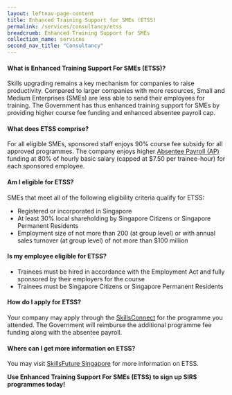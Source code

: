```yaml
---
layout: leftnav-page-content 
title: Enhanced Training Support for SMEs (ETSS)
permalink: /services/consultancy/etss
breadcrumb: Enhanced Training Support for SMEs
collection_name: services
second_nav_title: "Consultancy"
---
```


<h4>What is Enhanced Training Support For SMEs (ETSS)?</h4>
<p>Skills upgrading remains a key mechanism for companies to raise productivity. Compared to larger companies with more resources, Small and Medium Enterprises (SMEs) are less able to send their employees for training.  The Government has thus enhanced training support for SMEs by providing higher course fee funding and enhanced absentee payroll cap.</p>

<h4>What does ETSS comprise?</h4>
<p>For all eligible SMEs, sponsored staff enjoys 90% course fee subsidy for all approved programmes. The company enjoys higher <a href="/services/consultancy/absentee-payroll-ap">Absentee Payroll (AP)</a> funding at 80% of hourly basic salary (capped at $7.50 per trainee-hour) for each sponsored employee.</p>

<h4>Am I eligible for ETSS?</h4>
<p>SMEs that meet all of the following eligibility criteria qualify for ETSS:</p>
<ul>
  <li>Registered or incorporated in Singapore</li>
  <li>At least 30% local shareholding by Singapore Citizens or Singapore Permanent Residents</li>
  <li>Employment size of not more than 200 (at group level) or with annual sales turnover (at group level) of not more than $100 million</li>
  </ul>

<h4>Is my employee eligible for ETSS?</h4>
<ul>
  <li>Trainees must be hired in accordance with the Employment Act and fully sponsored by their employers for the course</li>
  <li>Trainees must be Singapore Citizens or Singapore Permanent Residents</li>
  </ul>

<h4>How do I apply for ETSS?</h4>
<p>Your company may apply through the <a href="https://www.skillsconnect.gov.sg/sop/portal/">SkillsConnect</a> for the programme you attended. The Government will reimburse the additional programme fee funding along with the absentee payroll.</p>

<h4>Where can I get more information on ETSS?</h4>
<p>You may visit <a href="https://www.ssg.gov.sg/programmes-and-initiatives/funding/enhanced-training-support-for-smes1.html">SkillsFuture Singapore</a> for more information on ETSS.</p>

<b>Use Enhanced Training Support For SMEs (ETSS) to sign up SIRS programmes today!</b>
